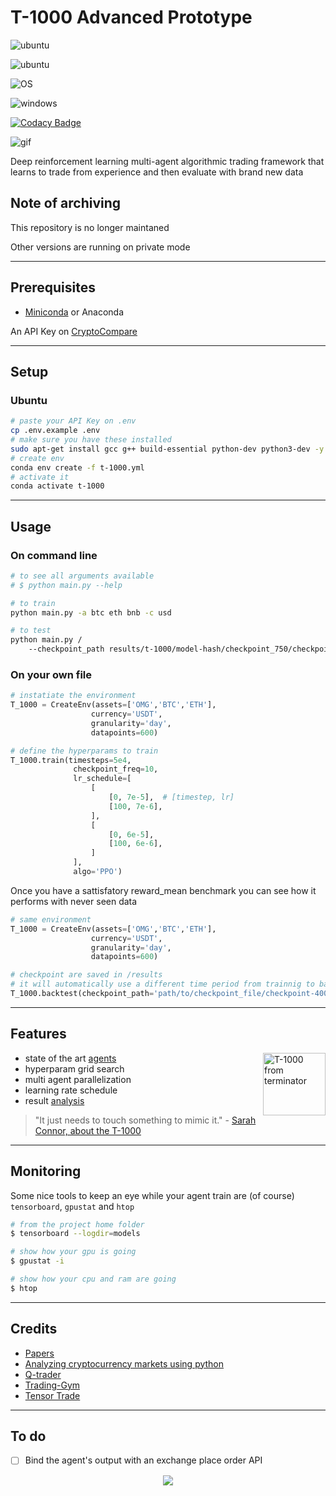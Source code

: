 # T-1000 Advanced Prototype

![ubuntu](https://img.shields.io/badge/ubuntu-supported-000.svg?colorA=00cc25&longCache=true&style=for-the-badge "ubuntu")

![ubuntu](https://img.shields.io/badge/tested_on-ubuntu-000.svg?colorA=00cc25&longCache=true&style=for-the-badge "ubuntu")

![OS](https://img.shields.io/badge/OS-unkown-000.svg?colorA=&longCache=true&style=for-the-badge "OS")

![windows](https://img.shields.io/badge/windows-not_supported-000.svg?colorA=d11431&longCache=true&style=for-the-badge "windows")

[![Codacy Badge](https://api.codacy.com/project/badge/Grade/ebdf89dcba744a3c8aafdda210d3aeb6)](https://app.codacy.com/app/Draichi/cryptocurrency_prediction?utm_source=github.com&utm_medium=referral&utm_content=Draichi/cryptocurrency_prediction&utm_campaign=Badge_Grade_Dashboard)

![gif](assets/t-1000.gif)

Deep reinforcement learning multi-agent algorithmic trading framework that learns to trade from experience and then evaluate with brand new data

## Note of archiving

This repository is no longer maintaned

Other versions are running on private mode

* * *

## Prerequisites

-   [Miniconda](https://docs.conda.io/projects/conda/en/latest/user-guide/install/linux.html) or Anaconda

An API Key on [CryptoCompare](https://min-api.cryptocompare.com/)

* * *

## Setup

### Ubuntu

```sh
# paste your API Key on .env
cp .env.example .env
# make sure you have these installed
sudo apt-get install gcc g++ build-essential python-dev python3-dev -y
# create env
conda env create -f t-1000.yml
# activate it
conda activate t-1000
```

* * *

## Usage

### On command line

```sh
# to see all arguments available
# $ python main.py --help

# to train
python main.py -a btc eth bnb -c usd

# to test
python main.py /
    --checkpoint_path results/t-1000/model-hash/checkpoint_750/checkpoint-750
```

### On your own file

```py
# instatiate the environment
T_1000 = CreateEnv(assets=['OMG','BTC','ETH'],
                  currency='USDT',
                  granularity='day',
                  datapoints=600)

# define the hyperparams to train
T_1000.train(timesteps=5e4,
              checkpoint_freq=10,
              lr_schedule=[
                  [
                      [0, 7e-5],  # [timestep, lr]
                      [100, 7e-6],
                  ],
                  [
                      [0, 6e-5],
                      [100, 6e-6],
                  ]
              ],
              algo='PPO')

```

Once you have a sattisfatory reward_mean benchmark you can see how it performs with never seen data

```py
# same environment
T_1000 = CreateEnv(assets=['OMG','BTC','ETH'],
                  currency='USDT',
                  granularity='day',
                  datapoints=600)

# checkpoint are saved in /results
# it will automatically use a different time period from trainnig to backtest
T_1000.backtest(checkpoint_path='path/to/checkpoint_file/checkpoint-400')
```

* * *

## Features
<img src="assets/t-1000.png" align="right"
     title="T-1000 from terminator" width="100">

-   state of the art [agents](https://ray.readthedocs.io/en/latest/rllib-algorithms.html)
-   hyperparam grid search
-   multi agent parallelization
-   learning rate schedule
-   result [analysis](https://ray.readthedocs.io/en/latest/tune-package-ref.html#ray.tune.Analysis)

> "It just needs to touch something to mimic it." - [Sarah Connor, about the T-1000](https://terminator.fandom.com/wiki/T-1000)

* * *

## Monitoring

Some nice tools to keep an eye while your agent train are (of course) `tensorboard`, `gpustat` and `htop`

```sh
# from the project home folder
$ tensorboard --logdir=models

# show how your gpu is going
$ gpustat -i

# show how your cpu and ram are going
$ htop
```
* * *

## Credits

-   [Papers](https://github.com/Draichi/Portfolio-Management-list/blob/master/README.md)
-   [Analyzing cryptocurrency markets using python](https://blog.patricktriest.com/analyzing-cryptocurrencies-python/)
-   [Q-trader](https://github.com/edwardhdlu/q-trader)
-   [Trading-Gym](https://github.com/thedimlebowski/Trading-Gym)
-   [Tensor Trade](https://github.com/notadamking/tensortrade)

* * *

## To do

-   [ ] Bind the agent's output with an exchange place order API

<div style="text-align:center">
  <img src="https://img.shields.io/badge/fork_it,_fix_it-open_pull_request-101947.svg?colorA=104047&longCache=true&style=for-the-badge"/>
</div>
